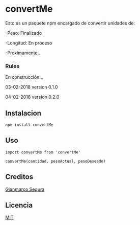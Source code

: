 # convertMe

Esto es un paquete npm encargado de convertir unidades de:

  -Peso: Finalizado

  -Longitud: En proceso

  -Proximamente..


### Rules

En construcción...

03-02-2018 version 0.1.0

04-02-2018 version 0.2.0


## Instalacion

```
npm install convertMe

```


## Uso

```
import convertMe from 'convertMe'

convertMe(cantidad, pesoActual, pesoDeseado)

```



## Creditos

[Gianmarco Segura](https://www.gianmarco.es/)


## Licencia

[MIT](https://opensource.org/licenses/MIT)
